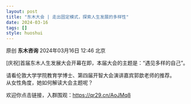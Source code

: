 ```yaml
---
layout: post
title: "东木大会 | 走出固定模式，探索人生发展的多样性"
date: 2024-03-16
tags: []
style: huoshui
---
```


原创 **东木咨询** 2024年03月16日 12:46 北京

[庆祝]首届东木人生发展大会开幕在即，本届大会的主题是：“遇见多样的自己”。  
  
请看伦敦大学学院教育学博士、第四届开智大会演讲嘉宾郭歆老师的推荐。  
从女性角度，她如何解读大会主题呢？  
  
欢迎你点击链接，入群围观：https://qr29.cn/AoJMq8